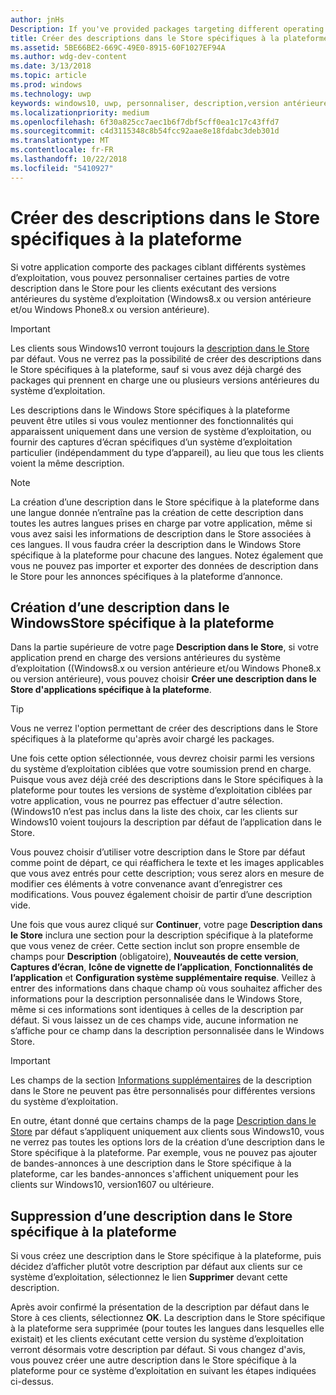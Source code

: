 ```yaml
---
author: jnHs
Description: If you've provided packages targeting different operating systems, you have the option to customize parts of your Store listing for different targeted operating systems.
title: Créer des descriptions dans le Store spécifiques à la plateforme
ms.assetid: 5BE66BE2-669C-49E0-8915-60F1027EF94A
ms.author: wdg-dev-content
ms.date: 3/13/2018
ms.topic: article
ms.prod: windows
ms.technology: uwp
keywords: windows10, uwp, personnaliser, description,version antérieure
ms.localizationpriority: medium
ms.openlocfilehash: 6f30a825cc7aec1b6f7dbf5cff0ea1c17c43ffd7
ms.sourcegitcommit: c4d3115348c8b54fcc92aae8e18fdabc3deb301d
ms.translationtype: MT
ms.contentlocale: fr-FR
ms.lasthandoff: 10/22/2018
ms.locfileid: "5410927"
---
```

# <a name="create-platform-specific-store-listings"></a>Créer des descriptions dans le Store spécifiques à la plateforme


Si votre application comporte des packages ciblant différents systèmes d’exploitation, vous pouvez personnaliser certaines parties de votre description dans le Store pour les clients exécutant des versions antérieures du système d’exploitation (Windows8.x ou version antérieure et/ou Windows Phone8.x ou version antérieure). 

> [!IMPORTANT]
> Les clients sous Windows10 verront toujours la [description dans le Store](create-app-store-listings.md) par défaut. Vous ne verrez pas la possibilité de créer des descriptions dans le Store spécifiques à la plateforme, sauf si vous avez déjà chargé des packages qui prennent en charge une ou plusieurs versions antérieures du système d’exploitation. 

Les descriptions dans le Windows Store spécifiques à la plateforme peuvent être utiles si vous voulez mentionner des fonctionnalités qui apparaissent uniquement dans une version de système d’exploitation, ou fournir des captures d’écran spécifiques d’un système d’exploitation particulier (indépendamment du type d’appareil), au lieu que tous les clients voient la même description.

> [!NOTE]
> La création d’une description dans le Store spécifique à la plateforme dans une langue donnée n’entraîne pas la création de cette description dans toutes les autres langues prises en charge par votre application, même si vous avez saisi les informations de description dans le Store associées à ces langues. Il vous faudra créer la description dans le Windows Store spécifique à la plateforme pour chacune des langues. Notez également que vous ne pouvez pas importer et exporter des données de description dans le Store pour les annonces spécifiques à la plateforme d’annonce.


## <a name="creating-a-platform-specific-store-listing"></a>Création d’une description dans le WindowsStore spécifique à la plateforme

Dans la partie supérieure de votre page **Description dans le Store**, si votre application prend en charge des versions antérieures du système d’exploitation ((Windows8.x ou version antérieure et/ou Windows Phone8.x ou version antérieure), vous pouvez choisir **Créer une description dans le Store d'applications spécifique à la plateforme**. 

> [!TIP]
> Vous ne verrez l'option permettant de créer des descriptions dans le Store spécifiques à la plateforme qu'après avoir chargé les packages.

Une fois cette option sélectionnée, vous devrez choisir parmi les versions du système d’exploitation ciblées que votre soumission prend en charge. Puisque vous avez déjà créé des descriptions dans le Store spécifiques à la plateforme pour toutes les versions de système d’exploitation ciblées par votre application, vous ne pourrez pas effectuer d'autre sélection. (Windows10 n’est pas inclus dans la liste des choix, car les clients sur Windows10 voient toujours la description par défaut de l’application dans le Store.

Vous pouvez choisir d’utiliser votre description dans le Store par défaut comme point de départ, ce qui réaffichera le texte et les images applicables que vous avez entrés pour cette description; vous serez alors en mesure de modifier ces éléments à votre convenance avant d’enregistrer ces modifications. Vous pouvez également choisir de partir d’une description vide.

Une fois que vous aurez cliqué sur **Continuer**, votre page **Description dans le Store** inclura une section pour la description spécifique à la plateforme que vous venez de créer. Cette section inclut son propre ensemble de champs pour **Description** (obligatoire), **Nouveautés de cette version**, **Captures d’écran**, **Icône de vignette de l’application**, **Fonctionnalités de l’application** et **Configuration système supplémentaire requise**. Veillez à entrer des informations dans chaque champ où vous souhaitez afficher des informations pour la description personnalisée dans le Windows Store, même si ces informations sont identiques à celles de la description par défaut. Si vous laissez un de ces champs vide, aucune information ne s’affiche pour ce champ dans la description personnalisée dans le Windows Store.


> [!IMPORTANT]
> Les champs de la section [Informations supplémentaires](create-app-store-listings.md#additional-information) de la description dans le Store ne peuvent pas être personnalisés pour différentes versions du système d’exploitation.
> 
> En outre, étant donné que certains champs de la page [Description dans le Store](create-app-store-listings.md) par défaut s’appliquent uniquement aux clients sous Windows10, vous ne verrez pas toutes les options lors de la création d’une description dans le Store spécifique à la plateforme. Par exemple, vous ne pouvez pas ajouter de bandes-annonces à une description dans le Store spécifique à la plateforme, car les bandes-annonces s'affichent uniquement pour les clients sur Windows10, version1607 ou ultérieure. 


## <a name="removing-a-platform-specific-store-listing"></a>Suppression d’une description dans le Store spécifique à la plateforme

Si vous créez une description dans le Store spécifique à la plateforme, puis décidez d’afficher plutôt votre description par défaut aux clients sur ce système d’exploitation, sélectionnez le lien **Supprimer** devant cette description.

Après avoir confirmé la présentation de la description par défaut dans le Store à ces clients, sélectionnez **OK**. La description dans le Store spécifique à la plateforme sera supprimée (pour toutes les langues dans lesquelles elle existait) et les clients exécutant cette version du système d’exploitation verront désormais votre description par défaut. Si vous changez d'avis, vous pouvez créer une autre description dans le Store spécifique à la plateforme pour ce système d’exploitation en suivant les étapes indiquées ci-dessus.

 

 




